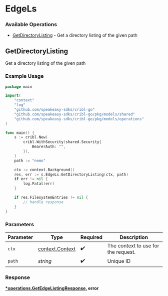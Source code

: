 # EdgeLs

### Available Operations

* [GetDirectoryListing](#getdirectorylisting) - Get a directory listing of the given path

## GetDirectoryListing

Get a directory listing of the given path

### Example Usage

```go
package main

import(
	"context"
	"log"
	"github.com/speakeasy-sdks/cribl-go"
	"github.com/speakeasy-sdks/cribl-go/pkg/models/shared"
	"github.com/speakeasy-sdks/cribl-go/pkg/models/operations"
)

func main() {
    s := cribl.New(
        cribl.WithSecurity(shared.Security{
            BearerAuth: "",
        }),
    )
    path := "nemo"

    ctx := context.Background()
    res, err := s.EdgeLs.GetDirectoryListing(ctx, path)
    if err != nil {
        log.Fatal(err)
    }

    if res.FilesystemEntries != nil {
        // handle response
    }
}
```

### Parameters

| Parameter                                             | Type                                                  | Required                                              | Description                                           |
| ----------------------------------------------------- | ----------------------------------------------------- | ----------------------------------------------------- | ----------------------------------------------------- |
| `ctx`                                                 | [context.Context](https://pkg.go.dev/context#Context) | :heavy_check_mark:                                    | The context to use for the request.                   |
| `path`                                                | *string*                                              | :heavy_check_mark:                                    | Unique ID                                             |


### Response

**[*operations.GetEdgeListingResponse](../../models/operations/getedgelistingresponse.md), error**

